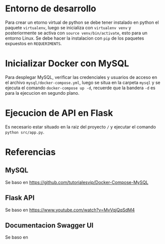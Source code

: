 # Entorno de desarrollo
Para crear un etorno virtual de python se debe tener instalado en python el paquete ``virtualenv``, luego se inicializa con ``virtualenv venv`` y posteriormente se activa con ``source venv/bin/activate``, esto para un entorno Linux. Se debe hacer la instalacion con ``pip`` de los paquetes expuestos en ``REQUERIMENTS``.

# Inicializar Docker con MySQL
Para desplegar MySQL, verificar las credenciales y usuarios de acceso en el archivo ``mysql/docker-compose.yml``, luego se situa en la carpeta ``mysql`` y se ejecuta el comando ``docker-compose up -d``, recuerde que la bandera ``-d`` es para la ejecucion en segundo plano.

# Ejecucion de API en Flask
Es necesario estar situado en la raiz del proyecto ``/`` y ejecutar el comando ``python src/app.py``.

# Referencias
## MySQL
Se baso en https://github.com/tutorialesvip/Docker-Compose-MySQL

## Flask API
Se baso en https://www.youtube.com/watch?v=MvVqjQqSdM4

## Documentacion Swagger UI
Se baso en 